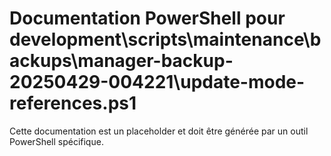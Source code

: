 # Documentation PowerShell pour development\scripts\maintenance\backups\manager-backup-20250429-004221\update-mode-references.ps1

Cette documentation est un placeholder et doit être générée par un outil PowerShell spécifique.
